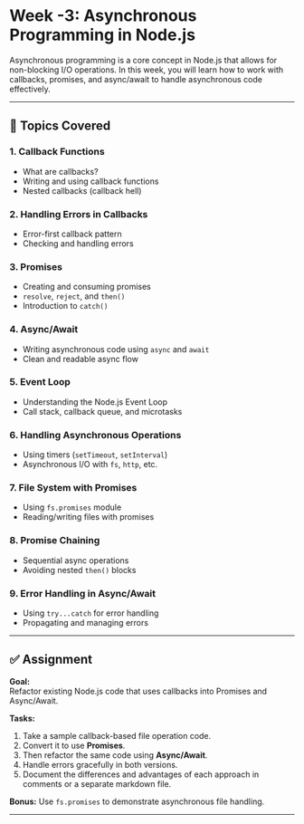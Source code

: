 # Week -3: Asynchronous Programming in Node.js

Asynchronous programming is a core concept in Node.js that allows for non-blocking I/O operations. In this week, you will learn how to work with callbacks, promises, and async/await to handle asynchronous code effectively.

---

## 📘 Topics Covered

### 1. Callback Functions
- What are callbacks?
- Writing and using callback functions
- Nested callbacks (callback hell)

### 2. Handling Errors in Callbacks
- Error-first callback pattern
- Checking and handling errors

### 3. Promises
- Creating and consuming promises
- `resolve`, `reject`, and `then()`
- Introduction to `catch()`

### 4. Async/Await
- Writing asynchronous code using `async` and `await`
- Clean and readable async flow

### 5. Event Loop
- Understanding the Node.js Event Loop
- Call stack, callback queue, and microtasks

### 6. Handling Asynchronous Operations
- Using timers (`setTimeout`, `setInterval`)
- Asynchronous I/O with `fs`, `http`, etc.

### 7. File System with Promises
- Using `fs.promises` module
- Reading/writing files with promises

### 8. Promise Chaining
- Sequential async operations
- Avoiding nested `then()` blocks

### 9. Error Handling in Async/Await
- Using `try...catch` for error handling
- Propagating and managing errors

---

## ✅ Assignment

**Goal:**  
Refactor existing Node.js code that uses callbacks into Promises and Async/Await.

**Tasks:**
1. Take a sample callback-based file operation code.
2. Convert it to use **Promises**.
3. Then refactor the same code using **Async/Await**.
4. Handle errors gracefully in both versions.
5. Document the differences and advantages of each approach in comments or a separate markdown file.

**Bonus:** Use `fs.promises` to demonstrate asynchronous file handling.

---


